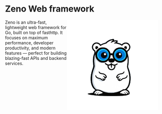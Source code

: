 # Zeno Web framework

<img align="right" width="300px" src="assets/logo.png">

Zeno is an ultra-fast, lightweight web framework for Go, built on top of fasthttp. It focuses on maximum performance, developer productivity, and modern features — perfect for building blazing-fast APIs and backend services.

